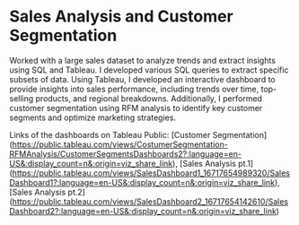 # Sales Analysis and Customer Segmentation

Worked with a large sales dataset to analyze trends and extract insights using SQL and Tableau. I developed various SQL queries to extract specific subsets of data. Using Tableau, I developed an interactive dashboard to provide insights into sales performance, including trends over time, top-selling products, and regional breakdowns. Additionally, I performed customer segmentation using RFM analysis to identify key customer segments and optimize marketing strategies.

Links of the dashboards on Tableau Public: [Customer Segmentation] (https://public.tableau.com/views/CostumerSegmentation-RFMAnalysis/CustomerSegmentsDashboards2?:language=en-US&:display_count=n&:origin=viz_share_link), [Sales Analysis pt.1] (https://public.tableau.com/views/SalesDashboard1_16717654989320/SalesDashboard1?:language=en-US&:display_count=n&:origin=viz_share_link), [Sales Analysis pt.2] (https://public.tableau.com/views/SalesDashboard2_16717654142610/SalesDashboard2?:language=en-US&:display_count=n&:origin=viz_share_link)
